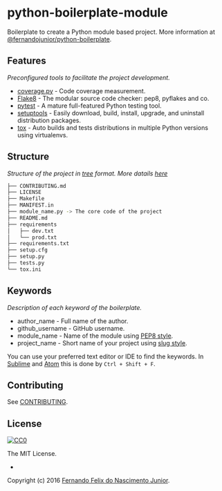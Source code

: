 # python-boilerplate-module

Boilerplate to create a Python module based project. More information at [@fernandojunior/python-boilerplate](https://github.com/fernandojunior/python-boilerplate).

## Features
*Preconfigured tools to facilitate the project development.*

* [coverage.py](https://coverage.readthedocs.org/) - Code coverage measurement.
* [Flake8](https://flake8.readthedocs.org/) - The modular source code checker: pep8, pyflakes and co.
* [pytest](http://pytest.org/) - A mature full-featured Python testing tool.
* [setuptools](https://pythonhosted.org/setuptools/setuptools.html) - Easily download, build, install, upgrade, and uninstall distribution packages.
* [tox](https://tox.readthedocs.org/) - Auto builds and tests distributions in multiple Python versions using virtualenvs.

## Structure
*Structure of the project in [tree](http://stackoverflow.com/questions/3455625/linux-command-to-print-directory-structure-in-the-form-of-a-tree) format. More datails [here](https://github.com/fernandojunior/python-boilerplate#structure)*

```sh
├── CONTRIBUTING.md
├── LICENSE
├── Makefile
├── MANIFEST.in
├── module_name.py -> The core code of the project
├── README.md
├── requirements
│   ├── dev.txt
│   └── prod.txt
├── requirements.txt
├── setup.cfg
├── setup.py
├── tests.py
└── tox.ini
```

## Keywords
*Description of each keyword of the boilerplate.*

* author_name - Full name of the author.
* github_username - GitHub username.
* module_name - Name of the module using [PEP8 style](https://www.python.org/dev/peps/pep-0008/#package-and-module-names).
* project_name - Short name of your project using [slug style](https://en.wikipedia.org/wiki/Semantic_URL#Slug).

You can use your preferred text editor or IDE to find the keywords. In [Sublime](https://www.sublimetext.com/) and [Atom](https://atom.io/) this is done by `Ctrl + Shift + F`.

## Contributing

See [CONTRIBUTING](/CONTRIBUTING.md).

## License

[![CC0](https://i.creativecommons.org/l/by-nc-sa/4.0/88x31.png)](https://creativecommons.org/licenses/by-nc-sa/4.0/)

The MIT License.

-

Copyright (c) 2016 [Fernando Felix do Nascimento Junior](https://github.com/fernandojunior/).
